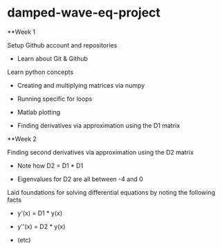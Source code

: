 # damped-wave-eq-project
**Week 1

Setup Github account and repositories

- Learn about Git & Github

Learn python concepts

- Creating and multiplying matrices via numpy

- Running specific for loops

- Matlab plotting

- Finding derivatives via approximation using the D1 matrix



**Week 2

Finding second derivatives via approximation using the D2 matrix

- Note how D2 = D1 * D1

- Eigenvalues for D2 are all between -4 and 0

Laid foundations for solving differential equations by noting the following facts

- y'(x) = D1 * y(x)

- y''(x) = D2 * y(x)

- (etc)